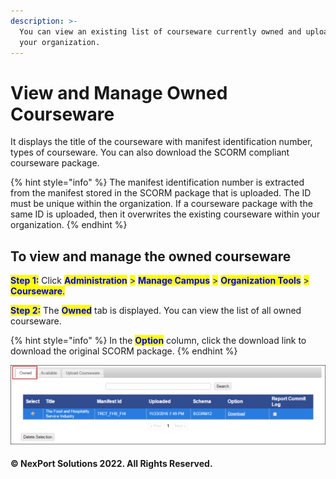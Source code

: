```yaml
---
description: >-
  You can view an existing list of courseware currently owned and uploaded by
  your organization.
---
```


# View and Manage Owned Courseware

It displays the title of the courseware with manifest identification number, types of courseware. You can also download the SCORM compliant courseware package.

{% hint style="info" %}
The manifest identification number is extracted from the manifest stored in the SCORM package that is uploaded. The ID must be unique within the organization. If a courseware package with the same ID is uploaded, then it overwrites the existing courseware within your organization.
{% endhint %}

## **To view and manage the owned courseware**

<mark style="color:blue;">**Step 1:**</mark>  Click <mark style="color:blue;">**Administration**</mark> <mark style="color:blue;"></mark><mark style="color:blue;">></mark> <mark style="color:blue;"></mark><mark style="color:blue;">**Manage Campus**</mark> <mark style="color:blue;"></mark><mark style="color:blue;">></mark> <mark style="color:blue;"></mark><mark style="color:blue;">**Organization Tools**</mark> <mark style="color:blue;"></mark><mark style="color:blue;">></mark> <mark style="color:blue;"></mark><mark style="color:blue;">**Courseware**</mark><mark style="color:blue;">.</mark>

<mark style="color:blue;">**Step 2:**</mark>  The <mark style="color:blue;">**Owned**</mark> tab is displayed. You can view the list of all owned courseware.

{% hint style="info" %}
In the <mark style="color:blue;">**Option**</mark> column, click the download link to download the original SCORM package.
{% endhint %}

![](/.gitbook/assets/Owned_Courseware_550x138.png)

#### © NexPort Solutions 2022. All Rights Reserved.
